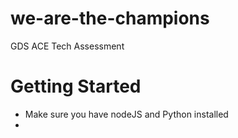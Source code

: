 # we-are-the-champions
GDS ACE Tech Assessment

# Getting Started
- Make sure you have nodeJS and Python installed
- 